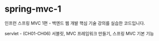 # spring-mvc-1
인프런 스프링 MVC 1편 - 백엔드 웹 개발 핵심 기술 강의를 실습한 코드입니다.

servlet - (CH01-CH06) 서블릿, MVC 프레임워크 만들기, 스프링 MVC 기본 기능 